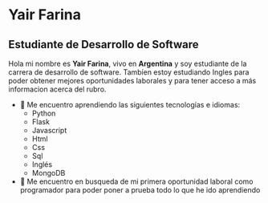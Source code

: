 # Yair Farina
## Estudiante de Desarrollo de Software

Hola mi nombre es **Yair Farina**, vivo en **Argentina** y soy estudiante de la carrera de desarrollo de software.
Tambíen estoy estudiando Ingles para poder obtener mejores oportunidades laborales y para tener acceso a más informacion acerca del rubro.

- 🌱 Me encuentro aprendiendo las siguientes tecnologías e idiomas: 
    * Python 
    * Flask 
    * Javascript
    * Html 
    * Css 
    * Sql 
    * Inglés
    * MongoDB
 - 👯 Me encuentro en busqueda de mi primera oportunidad laboral como programador para poder poner a prueba todo lo que he ido aprendiendo
